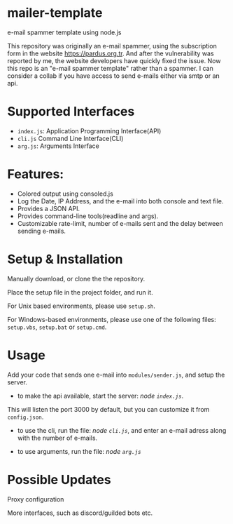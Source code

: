 # mailer-template
e-mail spammer template using node.js


This repository was originally an e-mail spammer, using the subscription form in the website https://pardus.org.tr. And after the vulnerability was reported by me, the website developers have quickly fixed the issue. Now this repo is an "e-mail spammer template" rather than a spammer. I can consider a collab if you have access to send e-mails either via smtp or an api.

# Supported Interfaces
- `index.js`: Application Programming Interface(API)
- `cli.js` Command Line Interface(CLI)
- `arg.js`: Arguments Interface

# Features: 
- Colored output using consoled.js
- Log the Date, IP Address, and the e-mail into both console and text file.
- Provides a JSON API.
- Provides command-line tools(readline and args).
- Customizable rate-limit, number of e-mails sent and the delay between sending e-mails.

# Setup & Installation
Manually download, or clone the the repository. 

Place the setup file in the project folder, and run it.

For Unix based environments, please use `setup.sh`.

For Windows-based environments, please use one of the following files:
`setup.vbs`,
`setup.bat` 
or `setup.cmd`.

# Usage

Add your code that sends one e-mail into `modules/sender.js`, and setup the server.


- to make the api available, start the server: *node `index.js`*. 


This will listen the port 3000 by default, but you can customize it from `config.json`.


- to use the cli, run the file: *node `cli.js`*, and enter an e-mail adress along with the number of e-mails.


- to use arguments, run the file: *node `arg.js` <e-mail> <times>*

# Possible Updates

Proxy configuration

More interfaces, such as discord/guilded bots etc.
